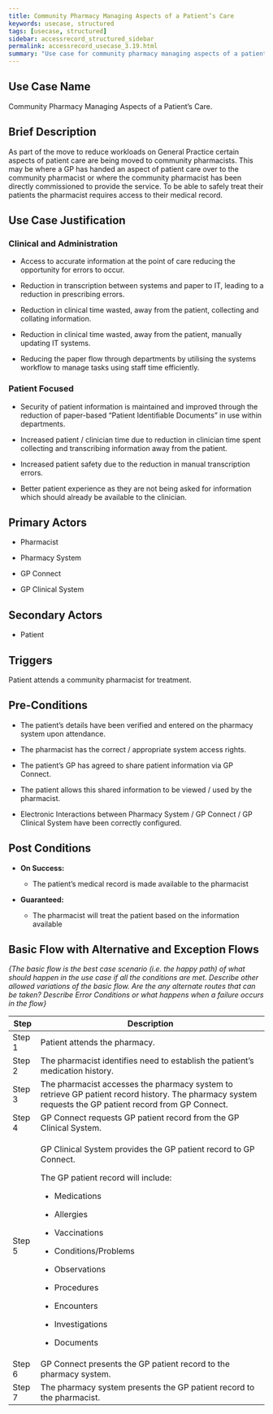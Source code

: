 ```yaml
---
title: Community Pharmacy Managing Aspects of a Patient’s Care
keywords: usecase, structured
tags: [usecase, structured] 
sidebar: accessrecord_structured_sidebar
permalink: accessrecord_usecase_3.19.html
summary: "Use case for community pharmacy managing aspects of a patient’s care"
---
```


## Use Case Name

Community Pharmacy Managing Aspects of a Patient’s Care.

## Brief Description

As part of the move to reduce workloads on General Practice certain
aspects of patient care are being moved to community pharmacists. This
may be where a GP has handed an aspect of patient care over to the
community pharmacist or where the community pharmacist has been directly
commissioned to provide the service. To be able to safely treat their
patients the pharmacist requires access to their medical record.

## Use Case Justification

### Clinical and Administration

-   Access to accurate information at the point of care reducing the
    opportunity for errors to occur.

-   Reduction in transcription between systems and paper to IT, leading
    to a reduction in prescribing errors.

-   Reduction in clinical time wasted, away from the patient, collecting
    and collating information.

-   Reduction in clinical time wasted, away from the patient, manually
    updating IT systems.

-   Reducing the paper flow through departments by utilising the systems
    workflow to manage tasks using staff time efficiently.

### Patient Focused

-   Security of patient information is maintained and improved through
    the reduction of paper-based “Patient Identifiable Documents” in use
    within departments.

-   Increased patient / clinician time due to reduction in clinician
    time spent collecting and transcribing information away from the
    patient.

-   Increased patient safety due to the reduction in manual
    transcription errors.

-   Better patient experience as they are not being asked for
    information which should already be available to the clinician.

## Primary Actors

- Pharmacist

- Pharmacy System

- GP Connect

- GP Clinical System

## Secondary Actors

- Patient

## Triggers

Patient attends a community pharmacist for treatment.

## Pre-Conditions

-   The patient’s details have been verified and entered on the pharmacy
    system upon attendance.

-   The pharmacist has the correct / appropriate system access rights.

-   The patient’s GP has agreed to share patient information via GP
    Connect.

-   The patient allows this shared information to be viewed / used by
    the pharmacist.

-   Electronic Interactions between Pharmacy System / GP Connect / GP
    Clinical System have been correctly configured.

## Post Conditions

-   **On Success:**

    -   The patient’s medical record is made available to the pharmacist

-   **Guaranteed:**

    -   The pharmacist will treat the patient based on the information
        available

## Basic Flow with Alternative and Exception Flows

*{The basic flow is the best case scenario (i.e. the happy path) of what
should happen in the use case if all the conditions are met. Describe
other allowed variations of the basic flow. Are the any alternate routes
that can be taken? Describe Error Conditions or what happens when a
failure occurs in the flow}*

<table>
<thead>
<tr class="header">
<th>Step</th>
<th>Description</th>
</tr>
</thead>
<tbody>
<tr class="odd">
<td>Step 1</td>
<td>Patient attends the pharmacy.</td>
</tr>
<tr class="even">
<td>Step 2</td>
<td>The pharmacist identifies need to establish the patient’s medication history.</td>
</tr>
<tr class="odd">
<td>Step 3</td>
<td>The pharmacist accesses the pharmacy system to retrieve GP patient record history. The pharmacy system requests the GP patient record from GP Connect.</td>
</tr>
<tr class="even">
<td>Step 4</td>
<td>GP Connect requests GP patient record from the GP Clinical System.</td>
</tr>
<tr class="odd">
<td>Step 5</td>
<td><p>GP Clinical System provides the GP patient record to GP Connect.</p>
<p>The GP patient record will include:</p>
<ul>
<li><p>Medications</p></li>
<li><p>Allergies</p></li>
<li><p>Vaccinations</p></li>
<li><p>Conditions/Problems</p></li>
<li><p>Observations</p></li>
<li><p>Procedures</p></li>
<li><p>Encounters</p></li>
<li><p>Investigations</p></li>
<li><p>Documents</p></li>
</ul></td>
</tr>
<tr class="even">
<td>Step 6</td>
<td>GP Connect presents the GP patient record to the pharmacy system.</td>
</tr>
<tr class="odd">
<td>Step 7</td>
<td>The pharmacy system presents the GP patient record to the pharmacist.</td>
</tr>
</tbody>
</table>
